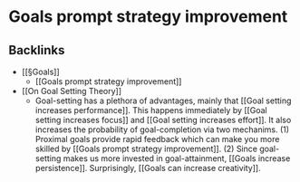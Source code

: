 # Goals prompt strategy improvement

## Backlinks
* [[§Goals]]
	* [[Goals prompt strategy improvement]]
* [[On Goal Setting Theory]]
	* Goal-setting has a plethora of advantages, mainly that [[Goal setting increases performance]]. This happens immediately by [[Goal setting increases focus]] and [[Goal setting increases effort]]. It also increases the probability of goal-completion via two mechanims. (1) Proximal goals provide rapid feedback which can make you more skilled by [[Goals prompt strategy improvement]]. (2) Since goal-setting makes us more invested in goal-attainment, [[Goals increase persistence]]. Surprisingly, [[Goals can increase creativity]].

<!-- {BearID:D2DEA1DA-1E2D-4A2F-89B5-0D4CF84B5987-6590-00000CDDD24AFE13} -->
